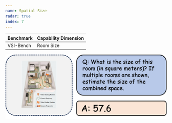 ```yaml
---
name: Spatial Size
radar: true
index: 7
---
```


<div class="row">
<div class="col-8">

| **Benchmark** | **Capability Dimension** |
| ------------- | ------------------------ |
| VSI-Bench     | Room Size                |

</div>

<div class="col-4">

![alt text](spatialsize.png)

</div>

</div>
